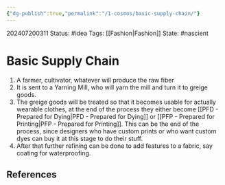 ```yaml
---
{"dg-publish":true,"permalink":"/1-cosmos/basic-supply-chain/"}
---
```


202407200311
Status: #idea
Tags: [[Fashion\|Fashion]]
State: #nascient
# Basic Supply Chain
1. A farmer, cultivator, whatever will produce the raw fiber
2. It is sent to a Yarning Mill, who will yarn the mill and turn it to greige goods.
3. The greige goods will be treated so that it becomes usable for actually wearable clothes, at the end of the process they either become [[PFD - Prepared for Dying\|PFD - Prepared for Dying]] or [[PFP - Prepared for Printing\|PFP - Prepared for Printing]].  This can be the end of the process, since designers who have custom prints or who want custom dyes can buy it at this stage to do their stuff.
4. After that further refining can be done to add features to a fabric, say coating for waterproofing.


## References

